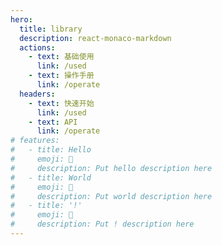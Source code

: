 ```yaml
---
hero:
  title: library
  description: react-monaco-markdown
  actions:
    - text: 基础使用
      link: /used
    - text: 操作手册
      link: /operate
  headers:
    - text: 快速开始
      link: /used
    - text: API
      link: /operate
# features:
#   - title: Hello
#     emoji: 💎
#     description: Put hello description here
#   - title: World
#     emoji: 🌈
#     description: Put world description here
#   - title: '!'
#     emoji: 🚀
#     description: Put ! description here
---
```


<!-- react-monaco-markdown -->
